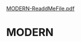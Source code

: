 [MODERN-ReaddMeFile.pdf](https://github.com/lweeras/MODERN/files/7078879/MODERN-ReaddMeFile.pdf)
# MODERN
